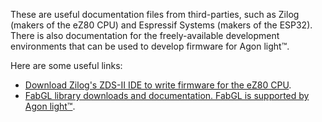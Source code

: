 These are useful documentation files from third-parties, such as Zilog (makers of the eZ80 CPU) and Espressif Systems (makers of the ESP32). There is also documentation for the freely-available development environments that can be used to develop firmware for Agon light™.<p>
Here are some useful links:
<UL>
<LI><a href="https://www.zilog.com/index.php?option=com_zcm&task=view&soft_id=38&Itemid=74">Download Zilog's ZDS-II IDE to write firmware for the eZ80 CPU</a>.
<LI><a href="http://www.fabglib.org/index.html">FabGL library downloads and documentation. FabGL is supported by Agon light™</a>.
</UL>
